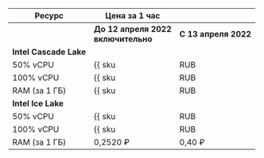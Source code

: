 | Ресурс        | Цена за 1 час                                           | |
|---------------|---------------------------------------------------------|---|
| | **До 12 апреля 2022<br>включительно** | **С 13 апреля 2022** |
| **Intel Cascade Lake**                                             | |
| 50% vCPU      | {{ sku|RUB|mdb.cluster.kafka.v2.cpu.c50|string }}  | 0,75 ₽ |
| 100% vCPU     | {{ sku|RUB|mdb.cluster.kafka.v2.cpu.c100|string }} | 1,68 ₽ |
| RAM (за 1 ГБ) | {{ sku|RUB|mdb.cluster.kafka.v2.ram|string }}      | 0,45 ₽ |
| **Intel Ice Lake**                                                 | |
| 50% vCPU      | {{ sku|RUB|mdb.cluster.kafka.v3.cpu.c50|string }}  | 0,68 ₽ |
| 100% vCPU     | {{ sku|RUB|mdb.cluster.kafka.v3.cpu.c100|string }} | 1,51 ₽ |
| RAM (за 1 ГБ) | 0,2520 ₽                                           | 0,40 ₽ |

